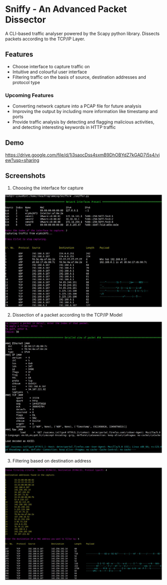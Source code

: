 
# Sniffy - An Advanced Packet Dissector

A CLI-based traffic analyser powered by the Scapy python library. Dissects packets according to the TCP/IP Layer.


## Features

- Choose interface to capture traffic on
- Intuitive and colourful user interface 
- Filtering traffic on the basis of source, destination addresses and protocol type

### Upcoming Features
- Converting network capture into a PCAP file for future analysis
- Improving the output by including more information like timestamp and ports
- Provide traffic analysis by detecting and flagging malicious activities, and detecting interesting keywords in HTTP traffic



## Demo

https://drive.google.com/file/d/1i3saocDss4sxmB9DhOBYdZ7kGAD7j5s4/view?usp=sharing
## Screenshots
1. Choosing the interface for capture

![Choosing Interface](https://github.com/Rhea212/sniffy-pkt-dissector/blob/main/assets/sniffer_ss1.jpg)

2. Dissection of a packet according to the TCP/IP Model

![Detailed View](https://github.com/Rhea212/sniffy-pkt-dissector/blob/main/assets/sniffer_ss2.jpg)

3. Filtering based on destination address

![Filtering](https://github.com/Rhea212/sniffy-pkt-dissector/blob/main/assets/sniffer_ss3.jpg)

